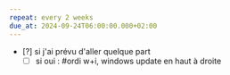 ```yaml
---
repeat: every 2 weeks
due_at: 2024-09-24T06:00:00.000+02:00
---
```


- [?] si j'ai prévu d'aller quelque part
	- [ ] si oui : #ordi w+i, windows update en haut à droite